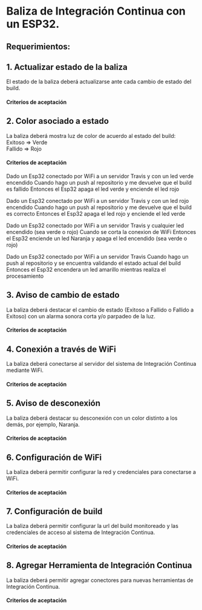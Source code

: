 # Baliza de Integración Continua con un ESP32.

## Requerimientos:

## 1. Actualizar estado de la baliza  
El estado de la baliza deberá actualizarse ante cada cambio de estado del build.

#### Criterios de aceptación

## 2. Color asociado a estado  
La baliza deberá mostra luz de color de acuerdo al estado del build:  
Exitoso => Verde  
Fallido => Rojo  

#### Criterios de aceptación

Dado un Esp32 conectado por WiFi a un servidor Travis y con un led verde encendido
Cuando hago un push al repositorio y me devuelve que el build es fallido
Entonces el Esp32 apaga el led verde y enciende el led rojo

Dado un Esp32 conectado por WiFi a un servidor Travis y con un led rojo encendido
Cuando hago un push al repositorio y me devuelve que el build es correcto
Entonces el Esp32 apaga el led rojo y enciende el led verde

Dado un Esp32 conectado por WiFi a un servidor Travis y cualquier led encendido (sea verde o rojo)
Cuando se corta la conexion de WiFi
Entonces el Esp32 enciende un led Naranja y apaga el led encendido (sea verde o rojo)

Dado un Esp32 conectado por WiFi a un servidor Travis
Cuando hago un push al repositorio y se encuentra validando el estado actual del build
Entonces el Esp32 encendera un led amarillo mientras realiza el procesamiento


## 3. Aviso de cambio de estado    
La baliza deberá destacar el cambio de estado (Exitoso a Fallido o Fallido a Exitoso) con un alarma sonora corta y/o parpadeo de la luz.

#### Criterios de aceptación

## 4. Conexión a través de WiFi    
La baliza deberá conectarse al servidor del sistema de Integración Continua mediante WiFi.

#### Criterios de aceptación

## 5. Aviso de desconexión  
La baliza deberá destacar su desconexión con un color distinto a los demás, por ejemplo, Naranja.

#### Criterios de aceptación

## 6. Configuración de WiFi     
La baliza deberá permitir configurar la red y credenciales para conectarse a WiFi.

#### Criterios de aceptación

## 7. Configuración de build      
La baliza deberá permitir configurar la url del build monitoreado y las credenciales de acceso al sistema de Integración Continua.  

#### Criterios de aceptación

## 8. Agregar Herramienta de Integración Continua    
La baliza deberá permitir agregar conectores para nuevas herramientas de Integración Continua.

#### Criterios de aceptación
